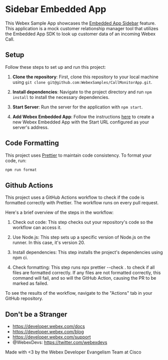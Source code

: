 # Sidebar Embedded App

This Webex Sample App showcases the [Embedded App Sidebar](https://developer.webex.com/docs/embedded-apps-framework-sidebar-api-quick-start) feature.
This application is a mock customer relationship manager tool that utilizes the Embedded App SDK to look up customer data of an incoming Webex Call.

## Setup

Follow these steps to set up and run this project:

1. **Clone the repository**: First, clone this repository to your local machine using `git clone git@github.com:WebexSamples/CallMonitorApp.git`.

2. **Install dependencies**: Navigate to the project directory and run `npm install` to install the necessary dependencies.

3. **Start Server**: Run the server for the application with `npm start`.

4. **Add Webex Embedded App**: Follow the instructions [here](https://developer.webex.com/docs/embedded-apps-guide) to create a new Webex Embedded App with the Start URL configured as your server's address.

## Code Formatting

This project uses [Prettier](https://prettier.io/) to maintain code consistency. To format your code, run:

```bash
npm run format
```

## Github Actions

This project uses a GitHub Actions workflow to check if the code is formatted correctly with Prettier. The workflow runs on every pull request.

Here's a brief overview of the steps in the workflow:

1. Check out code: This step checks out your repository's code so the workflow can access it.

1. Use Node.js: This step sets up a specific version of Node.js on the runner. In this case, it's version 20.

1. Install dependencies: This step installs the project's dependencies using npm ci.

1. Check formatting: This step runs npx prettier --check . to check if all files are formatted correctly. If any files are not formatted correctly, this command will fail, and so will the GitHub Action, causing the PR to be marked as failed.

To see the results of the workflow, navigate to the "Actions" tab in your GitHub repository.

## Don't be a Stranger

- https://developer.webex.com/docs
- https://developer.webex.com/blog
- https://developer.webex.com/support
- @WebexDevs: https://twitter.com/webexdevs

Made with <3 by the Webex Developer Evangelism Team at Cisco
